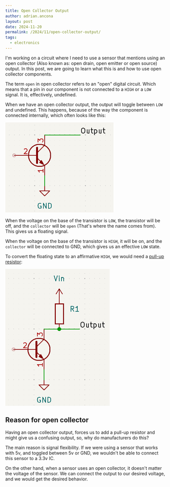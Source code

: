 ```yaml
---
title: Open Collector Output
author: adrian.ancona
layout: post
date: 2024-11-20
permalink: /2024/11/open-collector-output/
tags:
  - electronics
---
```


I'm working on a circuit where I need to use a sensor that mentions using an open collector (Also known as: open drain, open emitter or open source) output. In this post, we are going to learn what this is and how to use open collector components.

The term `open` in open collector refers to an "open" digital circuit. Which means that a pin in our component is not connected to a `HIGH` or a `LOW` signal. It is, effectively, undefined.

When we have an open collector output, the output will toggle between `LOW` and undefined. This happens, because of the way the component is connected internally, which often looks like this:

<!--more-->

[<img src="/images/posts/open-collector-diagram.png" alt="Open collector diagram" />](/images/posts/open-collector-diagram.png)

When the voltage on the base of the transistor is `LOW`, the transistor will be off, and the `collector` will be `open` (That's where the name comes from). This gives us a floating signal.

When the voltage on the base of the transistor is `HIGH`, it will be on, and the `collector` will be connected to GND, which gives us an effective `LOW` state.

To convert the floating state to an affirmative `HIGH`, we would need a [pull-up resistor](/2024/11/pull-up-and-pull-down-resistors/):

[<img src="/images/posts/open-collector-with-pull-up.png" alt="Open collector with pull up" />](/images/posts/open-collector-with-pull-up.png)

## Reason for open collector

Having an open collector output, forces us to add a pull-up resistor and might give us a confusing output, so, why do manufacturers do this?

The main reason is signal flexibility. If we were using a sensor that works with 5v, and toggled between 5v or GND, we wouldn't be able to connect this sensor to a 3.3v IC.

On the other hand, when a sensor uses an open collector, it doesn't matter the voltage of the sensor. We can connect the output to our desired voltage, and we would get the desired behavior.
